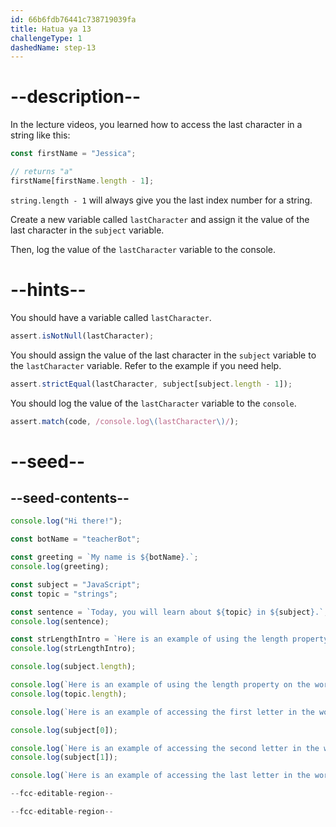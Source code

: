 ```yaml
---
id: 66b6fdb76441c738719039fa
title: Hatua ya 13
challengeType: 1
dashedName: step-13
---
```


# --description--

In the lecture videos, you learned how to access the last character in a string like this:

```js
const firstName = "Jessica";

// returns "a"
firstName[firstName.length - 1];
```

`string.length - 1` will always give you the last index number for a string.

Create a new variable called `lastCharacter` and assign it the value of the last character in the `subject` variable.

Then, log the value of the `lastCharacter` variable to the console.

# --hints--

You should have a variable called `lastCharacter`.

```js
assert.isNotNull(lastCharacter);
```

You should assign the value of the last character in the `subject` variable to the `lastCharacter` variable. Refer to the example if you need help.

```js
assert.strictEqual(lastCharacter, subject[subject.length - 1]);
```

You should log the value of the `lastCharacter` variable to the `console`.

```js
assert.match(code, /console.log\(lastCharacter\)/);
```

# --seed--

## --seed-contents--

```js
console.log("Hi there!");

const botName = "teacherBot";

const greeting = `My name is ${botName}.`;
console.log(greeting);

const subject = "JavaScript";
const topic = "strings";

const sentence = `Today, you will learn about ${topic} in ${subject}.`;
console.log(sentence);

const strLengthIntro = `Here is an example of using the length property on the word ${subject}.`;
console.log(strLengthIntro);

console.log(subject.length);

console.log(`Here is an example of using the length property on the word ${topic}.`);
console.log(topic.length);

console.log(`Here is an example of accessing the first letter in the word ${subject}.`);

console.log(subject[0]);

console.log(`Here is an example of accessing the second letter in the word ${subject}.`);
console.log(subject[1]);

console.log(`Here is an example of accessing the last letter in the word ${subject}.`);

--fcc-editable-region--

--fcc-editable-region--
```
